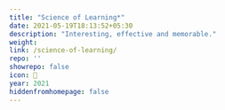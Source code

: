 ```yaml
---
title: "Science of Learning*"
date: 2021-05-19T18:13:52+05:30
description: "Interesting, effective and memorable."
weight: 
link: /science-of-learning/
repo: ''
showrepo: false
icon: 🐶
year: 2021
hiddenfromhomepage: false
---
```


